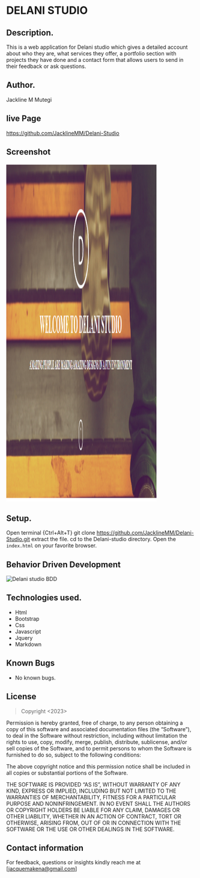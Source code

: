 # DELANI STUDIO
## Description.
This is a web application for Delani studio which gives a detailed account about who they are, what services they offer, a portfolio section with projects they have done and a contact form that allows users to send in their feedback or ask questions.
## Author.
Jackline M Mutegi
## live Page
https://github.com/JacklineMM/Delani-Studio

## Screenshot
<img src="Images/delani.PNG" alt="Delani studio welcome section" style="height: 900px; width:400px;">

## Setup.
Open terminal {Ctrl+Alt+T}
git clone https://github.com/JacklineMM/Delani-Studio.git
extract the file.
cd to the Delani-studio directory.
Open the ``index.html`` on your favorite browser.
## Behavior Driven Development
<img src="Images/DelaniBDD" alt="Delani studio BDD" style="height: 900px; width:400px;">

## Technologies used.
* Html
* Bootstrap
* Css
* Javascript
* Jquery
* Markdown
​
## Known Bugs
* No known bugs.
​
## License
> Copyright <2023> <Jackline Mutegi>

Permission is hereby granted, free of charge, to any person obtaining a copy of this software and associated documentation files (the “Software”), to deal in the Software without restriction, including without limitation the rights to use, copy, modify, merge, publish, distribute, sublicense, and/or sell copies of the Software, and to permit persons to whom the Software is furnished to do so, subject to the following conditions:

The above copyright notice and this permission notice shall be included in all copies or substantial portions of the Software.

THE SOFTWARE IS PROVIDED “AS IS”, WITHOUT WARRANTY OF ANY KIND, EXPRESS OR IMPLIED, INCLUDING BUT NOT LIMITED TO THE WARRANTIES OF MERCHANTABILITY, FITNESS FOR A PARTICULAR PURPOSE AND NONINFRINGEMENT. IN NO EVENT SHALL THE AUTHORS OR COPYRIGHT HOLDERS BE LIABLE FOR ANY CLAIM, DAMAGES OR OTHER LIABILITY, WHETHER IN AN ACTION OF CONTRACT, TORT OR OTHERWISE, ARISING FROM, OUT OF OR IN CONNECTION WITH THE SOFTWARE OR THE USE OR OTHER DEALINGS IN THE SOFTWARE. 
​
## Contact information
For feedback, questions or insights kindly reach me at [jacquemakena@gmail.com]